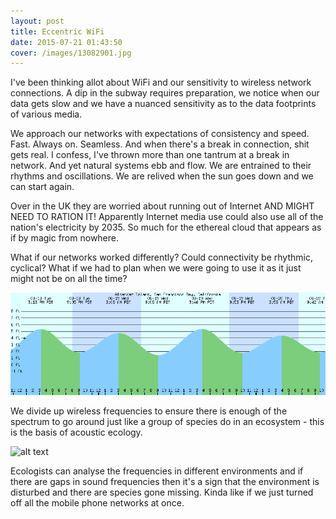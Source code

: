 ```yaml
---
layout: post
title: Eccentric WiFi
date: 2015-07-21 01:43:50
cover: /images/13082901.jpg
---
```


I've been thinking allot about WiFi and our sensitivity to wireless network connections. A dip in the subway requires preparation, we notice when
our data gets slow and we have a nuanced sensitivity as to the data footprints of various media.

We approach our networks with expectations of consistency and speed. Fast. Always on. Seamless. And when there's a break in connection, shit gets real. I confess, I've thrown
more than one tantrum at a break in network. And yet natural systems ebb and flow. We are entrained to their rhythms and oscillations. We are relived when the sun goes down and we can start again.

Over in the UK they are worried about running out of Internet AND MIGHT NEED TO RATION IT! Apparently Internet media use could also use all of the nation's electricity by 2035. So much for the ethereal cloud that appears as if by magic from nowhere.

What if our networks worked differently? Could connectivity be rhythmic, cyclical? What if we had to plan
when we were going to use it as it just might not be on all the time?

<img src="https://github.com/eccentricengineering/eccentricengineering.github.io/blob/master/images/work1/tidalChart.png?raw=true" alt="alt text" width="600px">  

We divide up wireless frequencies to ensure there is enough of the spectrum to go around just like a group of species do in an ecosystem - this is the basis of acoustic ecology.  

<img src="https://github.com/eccentricengineering/eccentricengineering.github.io/blob/master/images/work1/spectrum.jpg?raw=true" alt="alt text" width="600px">  

Ecologists can analyse the frequencies in different environments and if there are gaps in sound frequencies then it's a sign that the environment is disturbed and there are species gone missing. Kinda like if we just turned off all the mobile phone networks at once.
